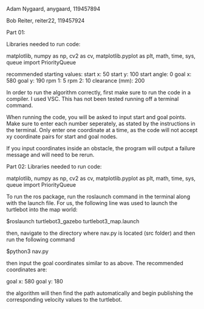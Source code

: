 Adam Nygaard, anygaard, 119457894

Bob Reiter, reiter22, 119457924



Part 01:

Libraries needed to run code:

matplotlib, numpy as np, cv2 as cv, matplotlib.pyplot as plt, math, time, sys, queue import PriorityQueue

recommended starting values:
start x: 50
start y: 100
start angle: 0
goal x: 580
goal y: 190
rpm 1: 5
rpm 2: 10
clearance (mm): 200

In order to run the algorithm correctly, first make sure to run the code in a compiler. I used VSC. This has not been tested running off a terminal command.

When running the code, you will be asked to input start and goal points. Make sure to enter each number seperately, as stated by the instructions in the terminal. Only enter one coordinate at a time, as the code will not accept xy coordinate pairs for start and goal nodes.

If you input coordinates inside an obstacle, the program will output a failure message and will need to be rerun.



Part 02:
Libraries needed to run code:

matplotlib, numpy as np, cv2 as cv, matplotlib.pyplot as plt, math, time, sys, queue import PriorityQueue

To run the ros package, run the roslaunch command in the terminal along with the launch file. For us, the following line was used to launch the turtlebot into the map world:

$roslaunch turtlebot3_gazebo turtlebot3_map.launch

then, navigate to the directory where nav.py is located (src folder) and then run the following command

$python3 nav.py

then input the goal coordinates similar to as above. The recommended coordinates are:

goal x: 580
goal y: 180

the algorithm will then find the path automatically and begin publishing the corresponding velocity values to the turtlebot.
